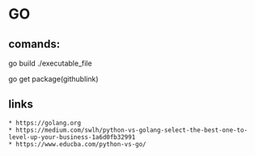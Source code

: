 # GO 


## comands: 
go build 
./executable_file

go get package(githublink)

## links
    * https://golang.org
    * https://medium.com/swlh/python-vs-golang-select-the-best-one-to-level-up-your-business-1a6d0fb32991
    * https://www.educba.com/python-vs-go/ 